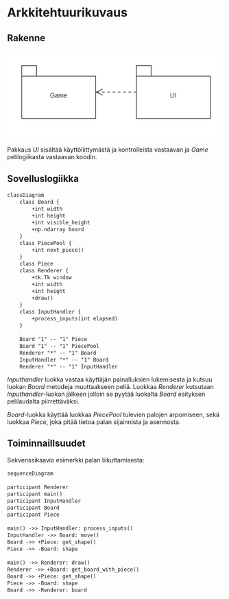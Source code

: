 # Arkkitehtuurikuvaus

## Rakenne

![Pakkauskaavio](./images/PackageDiagram.png)

Pakkaus *UI* sisältää käyttöliittymästä ja kontrolleista vastaavan ja *Game* pelilogiikasta vastaavan koodin.

## Sovelluslogiikka

```mermaid
classDiagram
    class Board {
        +int width
        +int height
        +int visible_height
        +np.ndarray board
    }
    class PiecePool {
        +int next_piece()
    }
    class Piece
    class Renderer {
        +tk.Tk window
        +int width
        +int height
        +draw()
    }
    class InputHandler {
        +process_inputs(int elapsed)
    }

    Board "1" -- "1" Piece
    Board "1" -- "1" PiecePool
    Renderer "*" -- "1" Board
    InputHandler "*" -- "1" Board
    Renderer "*" -- "1" InputHandler

```

*Inputhandler* luokka vastaa käyttäjän painalluksien lukemisesta ja kutsuu luokan *Board* metodeja muuttaakseen peliä. Luokkaa *Renderer* kutsutaan *Inputhandler*-luokan jälkeen jolloin se pyytää luokalta *Board* esityksen pelilaudalta piirrettäväksi.

*Board*-luokka käyttää luokkaa *PiecePool* tulevien palojen arpomiseen, sekä luokkaa *Piece*, joka pitää tietoa palan sijainnista ja asennosta.

## Toiminnaillsuudet


Sekvenssikaavio esimerkki palan liikuttamisesta:
```mermaid
sequenceDiagram

participant Renderer
participant main()
participant InputHandler
participant Board
participant Piece

main() ->> InputHandler: process_inputs()
InputHandler ->> Board: move()
Board ->> +Piece: get_shape()
Piece ->> -Board: shape

main() ->> Renderer: draw()
Renderer ->> +Board: get_board_with_piece()
Board ->> +Piece: get_shape()
Piece ->> -Board: shape
Board ->> -Renderer: board

```